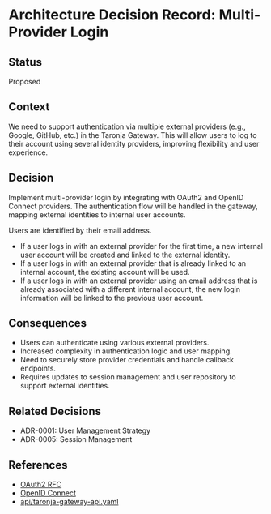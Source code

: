 # Architecture Decision Record: Multi-Provider Login

## Status

Proposed

## Context

We need to support authentication via multiple external providers (e.g., Google, GitHub, etc.) in the Taronja Gateway. This will allow users to log to their account using several identity providers, improving flexibility and user experience.

## Decision

Implement multi-provider login by integrating with OAuth2 and OpenID Connect providers. The authentication flow will be handled in the gateway, mapping external identities to internal user accounts.

Users are identified by their email address.
- If a user logs in with an external provider for the first time, a new internal user account will be created and linked to the external identity.
- If a user logs in with an external provider that is already linked to an internal account, the existing account will be used.
- If a user logs in with an external provider using an email address that is already associated with a different internal account, the new login information will be linked to the previous user account.


## Consequences
- Users can authenticate using various external providers.
- Increased complexity in authentication logic and user mapping.
- Need to securely store provider credentials and handle callback endpoints.
- Requires updates to session management and user repository to support external identities.

## Related Decisions
- ADR-0001: User Management Strategy
- ADR-0005: Session Management

## References
- [OAuth2 RFC](https://datatracker.ietf.org/doc/html/rfc6749)
- [OpenID Connect](https://openid.net/connect/)
- [api/taronja-gateway-api.yaml](../../api/taronja-gateway-api.yaml)
